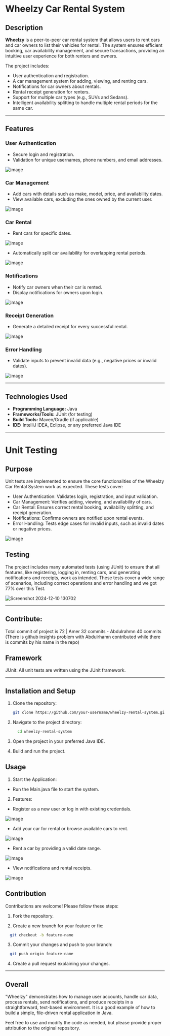 # Wheelzy Car Rental System

## Description
**Wheelzy** is a peer-to-peer car rental system that allows users to rent cars and car owners to list their vehicles for rental. The system ensures efficient booking, car availability management, and secure transactions, providing an intuitive user experience for both renters and owners.

The project includes:
- User authentication and registration.
- A car management system for adding, viewing, and renting cars.
- Notifications for car owners about rentals.
- Rental receipt generation for renters.
- Support for multiple car types (e.g., SUVs and Sedans).
- Intelligent availability splitting to handle multiple rental periods for the same car.

---

## Features

### **User Authentication**
- Secure login and registration.
- Validation for unique usernames, phone numbers, and email addresses.

![image](https://github.com/user-attachments/assets/32f73706-6227-42b0-91b2-f9cd11077de1)

### **Car Management**
- Add cars with details such as make, model, price, and availability dates.
- View available cars, excluding the ones owned by the current user.

![image](https://github.com/user-attachments/assets/2f5875ad-72c3-41dc-b27c-ae14df9cc2cd)

### **Car Rental**
- Rent cars for specific dates.

![image](https://github.com/user-attachments/assets/d0c4038c-d84e-4a36-a6a0-e41166906d75)

- Automatically split car availability for overlapping rental periods.

![image](https://github.com/user-attachments/assets/43554548-73a2-4a6d-a364-38e33caa0f13)


### **Notifications**
- Notify car owners when their car is rented.
- Display notifications for owners upon login.

![image](https://github.com/user-attachments/assets/19c04b4e-1814-4ff5-aed3-bf5253a9b595)


### **Receipt Generation**
- Generate a detailed receipt for every successful rental.

![image](https://github.com/user-attachments/assets/660af0ac-54bb-400f-95b2-94a18dfc3744)

### **Error Handling**
- Validate inputs to prevent invalid data (e.g., negative prices or invalid dates).

![image](https://github.com/user-attachments/assets/7e79b0b3-ed46-4f58-9d52-e35b93fbe04e)


---

## Technologies Used
- **Programming Language:** Java  
- **Frameworks/Tools:** JUnit (for testing)  
- **Build Tools:** Maven/Gradle (if applicable)  
- **IDE:** IntelliJ IDEA, Eclipse, or any preferred Java IDE  

---

# Unit Testing
## Purpose
Unit tests are implemented to ensure the core functionalities of the Wheelzy Car Rental System work as expected. These tests cover:

- User Authentication: Validates login, registration, and input validation.
- Car Management: Verifies adding, viewing, and availability of cars.
- Car Rental: Ensures correct rental booking, availability splitting, and receipt generation.
- Notifications: Confirms owners are notified upon rental events.
- Error Handling: Tests edge cases for invalid inputs, such as invalid dates or negative prices.

![image](https://github.com/user-attachments/assets/eac35e8e-5d2e-42eb-b242-a91edc6eadf0)

## Testing
 The project includes many automated tests (using JUnit) to ensure that all features, like registering, logging in, renting cars, and generating notifications and receipts, work as intended. These tests cover a wide range of scenarios, including correct operations and error handling and we got 77% over this Test.
 
![Screenshot 2024-12-10 130702](https://github.com/user-attachments/assets/baff9358-3466-45c8-8cba-dae4cfec2299)

---

## Contribute:
Total commit of project is 72 | Amer 32 commits - Abdulrahmn 40 commits
(There is github insights problem with Abdulrhamn contributed while there is commits by his name in the repo)


## Framework
JUnit: All unit tests are written using the JUnit framework.

---

## Installation and Setup

1. Clone the repository:
   ```bash
   git clone https://github.com/your-username/wheelzy-rental-system.git
   ```
2. Navigate to the project directory:    

    ```bash
      cd wheelzy-rental-system
    ```
3. Open the project in your preferred Java IDE.

4. Build and run the project.

## Usage
1. Start the Application: 

- Run the Main.java file to start the system.

2. Features:

- Register as a new user or log in with existing credentials.

![image](https://github.com/user-attachments/assets/73b899c1-5977-4958-b51f-c3d8f714d508)

- Add your car for rental or browse available cars to rent.

![image](https://github.com/user-attachments/assets/6bec32c5-3894-4863-b429-7240e905c014)

- Rent a car by providing a valid date range.

![image](https://github.com/user-attachments/assets/6e639143-3e2a-41c4-9d0e-6ad858e648dc)

- View notifications and rental receipts.

![image](https://github.com/user-attachments/assets/73abc1cb-a53f-4a4d-a409-af823e160cec)


## Contribution
Contributions are welcome! Please follow these steps:

1. Fork the repository.

2. Create a new branch for your feature or fix:

  ```bash
    git checkout -b feature-name
  ```
3. Commit your changes and push to your branch:

  ```bash
    git push origin feature-name
  ```
4. Create a pull request explaining your changes.

---

## Overall
 "Wheelzy" demonstrates how to manage user accounts, handle car data, process rentals, send notifications, and produce receipts in a straightforward, text-based environment. It is a good example of how to build a simple, file-driven rental application in Java.

Feel free to use and modify the code as needed, but please provide proper attribution to the original repository.
